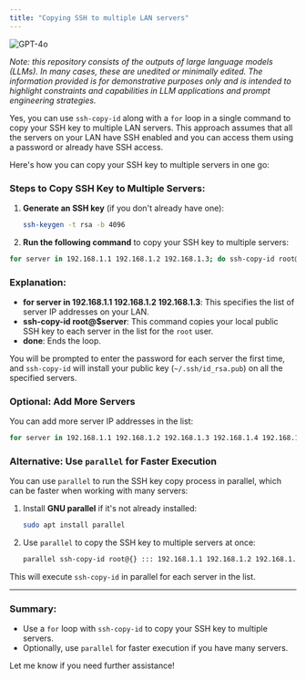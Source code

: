 ```yaml
---
title: "Copying SSH to multiple LAN servers"
---
```

![GPT-4o](https://img.shields.io/badge/GPT--4o-3333FF?style=for-the-badge&logo=openai&logoColor=white)



*Note: this repository consists of the outputs of large language models (LLMs). In many cases, these are unedited or minimally edited. The information provided is for demonstrative purposes only and is intended to highlight constraints and capabilities in LLM applications and prompt engineering strategies.*


Yes, you can use `ssh-copy-id` along with a `for` loop in a single command to copy your SSH key to multiple LAN servers. This approach assumes that all the servers on your LAN have SSH enabled and you can access them using a password or already have SSH access.

Here's how you can copy your SSH key to multiple servers in one go:

### Steps to Copy SSH Key to Multiple Servers:

1. **Generate an SSH key** (if you don't already have one):
   ```bash
   ssh-keygen -t rsa -b 4096
   ```

2. **Run the following command** to copy your SSH key to multiple servers:

```bash
for server in 192.168.1.1 192.168.1.2 192.168.1.3; do ssh-copy-id root@$server; done
```

### Explanation:
- **for server in 192.168.1.1 192.168.1.2 192.168.1.3**: This specifies the list of server IP addresses on your LAN.
- **ssh-copy-id root@$server**: This command copies your local public SSH key to each server in the list for the `root` user.
- **done**: Ends the loop.

You will be prompted to enter the password for each server the first time, and `ssh-copy-id` will install your public key (`~/.ssh/id_rsa.pub`) on all the specified servers.

### Optional: Add More Servers
You can add more server IP addresses in the list:
```bash
for server in 192.168.1.1 192.168.1.2 192.168.1.3 192.168.1.4 192.168.1.5; do ssh-copy-id root@$server; done
```

### Alternative: Use `parallel` for Faster Execution
You can use `parallel` to run the SSH key copy process in parallel, which can be faster when working with many servers:

1. Install **GNU parallel** if it's not already installed:
   ```bash
   sudo apt install parallel
   ```

2. Use `parallel` to copy the SSH key to multiple servers at once:
   ```bash
   parallel ssh-copy-id root@{} ::: 192.168.1.1 192.168.1.2 192.168.1.3 192.168.1.4
   ```

This will execute `ssh-copy-id` in parallel for each server in the list.

---

### Summary:
- Use a `for` loop with `ssh-copy-id` to copy your SSH key to multiple servers.
- Optionally, use `parallel` for faster execution if you have many servers.

Let me know if you need further assistance!
